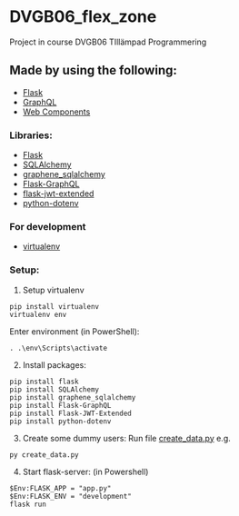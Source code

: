 # DVGB06_flex_zone
Project in course DVGB06 TIllämpad Programmering

## Made by using the following:
* [Flask](https://flask.palletsprojects.com/en/2.0.x/)
* [GraphQL](https://graphql.org/)
* [Web Components](https://developer.mozilla.org/en-US/docs/Web/Web_Components)

### Libraries:
* [Flask](https://flask.palletsprojects.com/en/2.0.x/)
* [SQLAlchemy](https://pypi.org/project/SQLAlchemy/)
* [graphene_sqlalchemy](https://docs.graphene-python.org/projects/sqlalchemy/en/latest/)
* [Flask-GraphQL](https://pypi.org/project/Flask-GraphQL/)
* [flask-jwt-extended](https://pypi.org/project/Flask-JWT-Extended/)
* [python-dotenv](https://pypi.org/project/python-dotenv/)

### For development
* [virtualenv](https://pypi.org/project/virtualenv/)


### Setup:

1. Setup virtualenv

```
pip install virtualenv
virtualenv env
```
Enter environment (in PowerShell):
```
. .\env\Scripts\activate
```
2. Install packages:

```
pip install flask
pip install SQLAlchemy
pip install graphene_sqlalchemy
pip install Flask-GraphQL
pip install Flask-JWT-Extended
pip install python-dotenv
```
3. Create some dummy users:
Run file [create_data.py](create_data.py)  e.g. 

```
py create_data.py
```
4. Start flask-server:
(in Powershell)
```
$Env:FLASK_APP = "app.py"
$Env:FLASK_ENV = "development"
flask run
```
